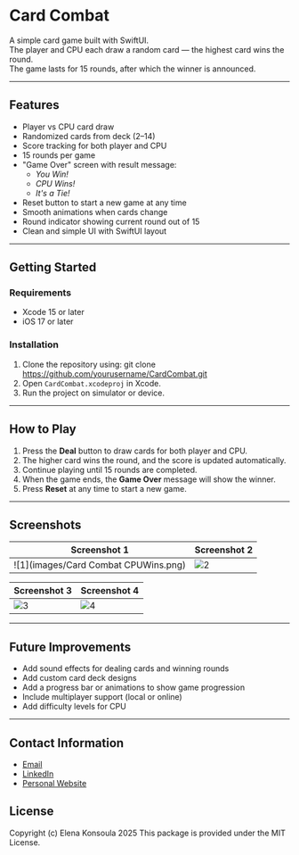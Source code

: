 # Card Combat

A simple card game built with SwiftUI.  
The player and CPU each draw a random card — the highest card wins the round.  
The game lasts for 15 rounds, after which the winner is announced.

---

## Features
- Player vs CPU card draw
- Randomized cards from deck (2–14)
- Score tracking for both player and CPU
- 15 rounds per game
- "Game Over" screen with result message:
  - *You Win!*  
  - *CPU Wins!*  
  - *It's a Tie!*
- Reset button to start a new game at any time
- Smooth animations when cards change
- Round indicator showing current round out of 15
- Clean and simple UI with SwiftUI layout

---

## Getting Started

### Requirements
- Xcode 15 or later
- iOS 17 or later

### Installation
1. Clone the repository using:
   git clone https://github.com/yourusername/CardCombat.git
2. Open `CardCombat.xcodeproj` in Xcode.
3. Run the project on simulator or device.

---

## How to Play
1. Press the **Deal** button to draw cards for both player and CPU.
2. The higher card wins the round, and the score is updated automatically.
3. Continue playing until 15 rounds are completed.
4. When the game ends, the **Game Over** message will show the winner.
5. Press **Reset** at any time to start a new game.

---

## Screenshots

| Screenshot 1 | Screenshot 2 |
|--------------|--------------|
| ![1](images/Card Combat CPUWins.png) | ![2](./images/CardCombatRounds.png) |

| Screenshot 3 | Screenshot 4 |
|--------------|--------------|
| ![3](./images/CardCombatPlayerWin.png) | ![4](./images/CardCombatCPUWins.png) |

---

## Future Improvements
- Add sound effects for dealing cards and winning rounds
- Add custom card deck designs
- Add a progress bar or animations to show game progression
- Include multiplayer support (local or online)
- Add difficulty levels for CPU

---

## Contact Information

- [Email](mailto:elenakoni99@gmail.com)  
- [LinkedIn](https://www.linkedin.com/in/elena-konsoula/)  
- [Personal Website](https://elena-konsoula.lovestoblog.com/?i=1)

## License
Copyright (c) Elena Konsoula 2025 This package is provided under the MIT License. 



